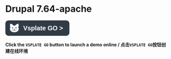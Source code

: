 # Drupal 7.64-apache

<a href="https://www.vsplate.com/?docker-compose=https://github.com/vsplate/dcenvs/drupal/7.64-apache"><img alt="VSPLATE GO" src="https://raw.githubusercontent.com/vsplate/images/master/vsgo_btn.png" width="200px"></a>

**Click the `VSPLATE GO` button to launch a demo online / 点击`VSPLATE GO`按钮创建在线环境**
